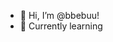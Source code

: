 - 👋 Hi, I’m @bbebuu!
- 🌱 Currently learning

<!---
bbebuu/bbebuu is a ✨ special ✨ repository because its `README.md` (this file) appears on your GitHub profile.
You can click the Preview link to take a look at your changes.
--->
